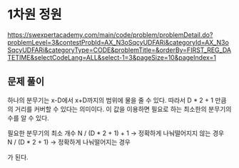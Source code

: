 # 1차원 정원
https://swexpertacademy.com/main/code/problem/problemDetail.do?problemLevel=3&contestProbId=AX_N3oSqcyUDFARi&categoryId=AX_N3oSqcyUDFARi&categoryType=CODE&problemTitle=&orderBy=FIRST_REG_DATETIME&selectCodeLang=ALL&select-1=3&pageSize=10&pageIndex=1

## 문제 풀이   
  하나의 분무기는 x-D에서 x+D까지의 범위에 물을 줄 수 있다.
  따라서 D * 2 + 1 만큼의 거리를 커버할 수 있다는 의미이다.
  이 값을 이용하면 필요로 하는 최소한의 분무기의 수를 알 수 있다.
  
  필요한 분무기의 최소 개수
  N / (D * 2 + 1) + 1 -> 정확하게 나눠떨어지지 않는 경우   
  N / (D * 2 + 1) -> 정확하게 나눠떨어지는 경우
  
  가 된다.
